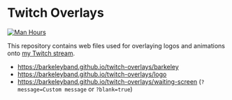 # Twitch Overlays

[![Man Hours](https://img.shields.io/endpoint?url=https%3A%2F%2Fmh.jessemillar.com%2Fhours%3Frepo%3Dhttps%3A%2F%2Fgithub.com%2Fbarkeleyband%2Ftwitch-overlays.git)](https://jessemillar.com/r/man-hours)

This repository contains web files used for overlaying logos and animations onto [my Twitch stream](https://barkeleyband.com/r/twitch).

- https://barkeleyband.github.io/twitch-overlays/barkeley
- https://barkeleyband.github.io/twitch-overlays/logo
- https://barkeleyband.github.io/twitch-overlays/waiting-screen (`?message=Custom message` or `?blank=true`)

